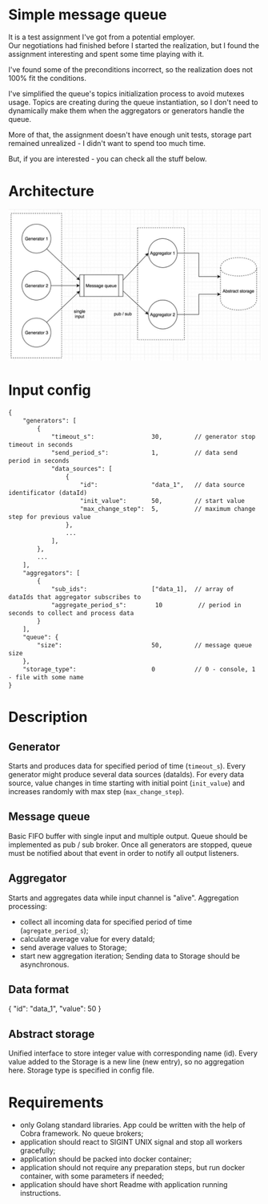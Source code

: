 # Simple message queue
It is a test assignment I've got from a potential employer.  
Our negotiations had finished before I started the realization, but I found the assignment interesting and spent some time playing with it. 

I've found some of the preconditions incorrect, so the realization does not 100% fit the conditions.

I've simplified the queue's topics initialization process to avoid mutexes usage. Topics are creating during the queue instantiation, so I don't need to dynamically make them when the aggregators or generators handle the queue.

More of that, the assignment doesn't have enough unit tests, storage part remained unrealized - I didn't want to spend too much time.

But, if you are interested - you can check all the stuff below.

# Architecture
![scheme](scheme.jpg)
# Input config

```
{
    "generators": [
        {
            "timeout_s":                30,         // generator stop timeout in seconds
            "send_period_s":            1,          // data send period in seconds
            "data_sources": [
                {
                    "id":               "data_1",   // data source identificator (dataId)
                    "init_value":       50,         // start value
                    "max_change_step":  5,          // maximum change step for previous value
                },
                ...
            ],
        },
        ...
    ],
    "aggregators": [
        {
            "sub_ids":                  ["data_1],  // array of dataIds that aggregator subscribes to
            "aggregate_period_s":        10          // period in seconds to collect and process data
        }
    ],
    "queue": {
        "size":                         50,         // message queue size
    },
    "storage_type":                     0           // 0 - console, 1 - file with some name
}
```

# Description

## Generator

Starts and produces data for specified period of time (`timeout_s`).
Every generator might produce several data sources (dataIds).
For every data source, value changes in time starting with initial point (`init_value`) and increases randomly with max step (`max_change_step`).

## Message queue

Basic FIFO buffer with single input and multiple output.
Queue should be implemented as pub / sub broker.
Once all generators are stopped, queue must be notified about that event in order to notify all output listeners.

## Aggregator

Starts and aggregates data while input channel is "alive".
Aggregation processing:

- collect all incoming data for specified period of time (`agregate_period_s`);
- calculate average value for every dataId;
- send average values to Storage;
- start new aggregation iteration;
  Sending data to Storage should be asynchronous.

## Data format

{
"id": "data_1",
"value": 50
}

## Abstract storage

Unified interface to store integer value with corresponding name (id).
Every value added to the Storage is a new line (new entry), so no aggregation here.
Storage type is specified in config file.

# Requirements

- only Golang standard libraries. App could be written with the help of Cobra framework. No queue brokers;
- application should react to SIGINT UNIX signal and stop all workers gracefully;
- application should be packed into docker container;
- application should not require any preparation steps, but run docker container, with some parameters if needed;
- application should have short Readme with application running instructions.
